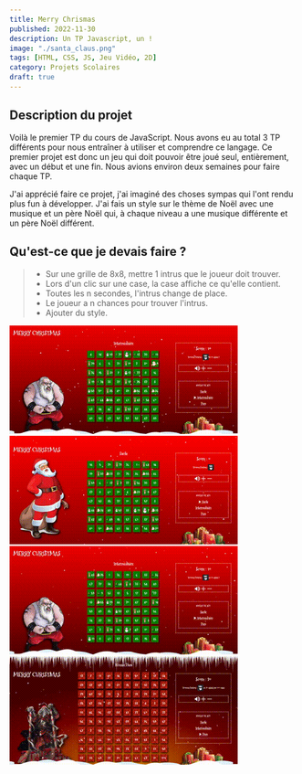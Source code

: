 ```yaml
---
title: Merry Chrismas
published: 2022-11-30
description: Un TP Javascript, un !
image: "./santa_claus.png"
tags: [HTML, CSS, JS, Jeu Vidéo, 2D]
category: Projets Scolaires
draft: true
---
```


<!-- # Merry Christmas -->

## Description du projet

Voilà le premier TP du cours de JavaScript. Nous avons eu au total 3 TP différents pour nous entraîner à utiliser et comprendre ce langage.
Ce premier projet est donc un jeu qui doit pouvoir être joué seul, entièrement, avec un début et une fin.
Nous avions environ deux semaines pour faire chaque TP.

J'ai apprécié faire ce projet, j'ai imaginé des choses sympas qui l'ont rendu plus fun à développer.
J'ai fais un style sur le thème de Noël avec une musique et un père Noël qui, à chaque niveau a une musique différente et un père Noël différent.

## Qu'est-ce que je devais faire ?

> - Sur une grille de 8x8, mettre 1 intrus que le joueur doit trouver.<br/>
> - Lors d'un clic sur une case, la case affiche ce qu'elle contient.<br/>
> - Toutes les n secondes, l'intrus change de place.<br/>
> - Le joueur a n chances pour trouver l'intrus.<br/>
> - Ajouter du style.<br/>

![](MC-gameplay.gif)
![](MC-lvl1.gif)
![](MC-lvl2.gif)
![](MC-lvl3.gif)
